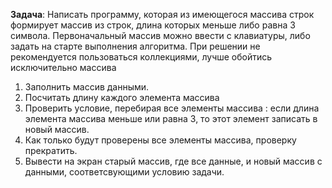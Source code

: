 **Задача**: Написать программу, которая из имеющегося массива строк формирует массив из строк, длина которых меньше либо равна 3 символа. Первоначальный массив можно ввести с клавиатуры, либо задать на старте выполнения алгоритма. При решении не рекомендуется пользоваться коллекциями, лучше обойтись исключительно массива
1. Заполнить массив данными.
2. Посчитать длину каждого элемента массива
3. Проверить условие, перебирая все элементы массива : если длина элемента массива меньше или равна 3, то этот элемент записать в новый массив.
4. Как только будут проверены все элементы массива, проверку прекратить.
5. Вывести на экран старый массив, где все данные, и новый массив с данными, соответсвующими условию задачи.
